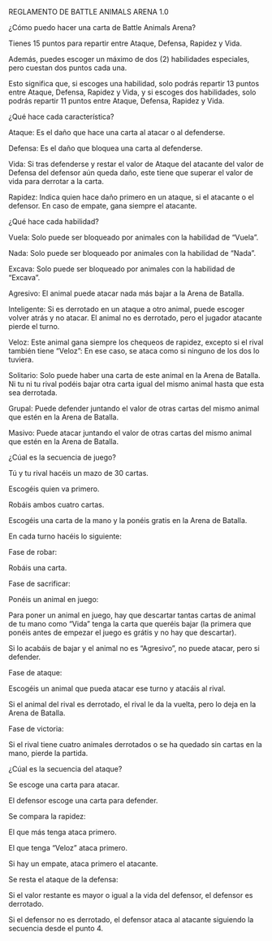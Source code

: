 REGLAMENTO DE BATTLE ANIMALS ARENA 1.0 

¿Cómo puedo hacer una carta de Battle Animals Arena? 

Tienes 15 puntos para repartir entre Ataque, Defensa, Rapidez y Vida. 

Además, puedes escoger un máximo de dos (2) habilidades especiales, pero cuestan dos puntos cada una. 

Esto significa que, si escoges una habilidad, solo podrás repartir 13 puntos entre Ataque, Defensa, Rapidez y Vida, y si escoges dos habilidades, solo podrás repartir 11 puntos entre Ataque, Defensa, Rapidez y Vida. 

¿Qué hace cada característica? 

Ataque: Es el daño que hace una carta al atacar o al defenderse. 

Defensa: Es el daño que bloquea una carta al defenderse.  

Vida: Si tras defenderse y restar el valor de Ataque del atacante del valor de Defensa del defensor aún queda daño, este tiene que superar el valor de vida para derrotar a la carta. 

Rapidez: Indica quien hace daño primero en un ataque, si el atacante o el defensor. En caso de empate, gana siempre el atacante. 

¿Qué hace cada habilidad? 

Vuela: Solo puede ser bloqueado por animales con la habilidad de “Vuela”. 

Nada: Solo puede ser bloqueado por animales con la habilidad de “Nada”. 

Excava: Solo puede ser bloqueado por animales con la habilidad de “Excava”. 

Agresivo: El animal puede atacar nada más bajar a la Arena de Batalla. 

Inteligente: Si es derrotado en un ataque a otro animal, puede escoger volver atrás y no atacar. El animal no es derrotado, pero el jugador atacante pierde el turno. 

Veloz: Este animal gana siempre los chequeos de rapidez, excepto si el rival también tiene “Veloz”: En ese caso, se ataca como si ninguno de los dos lo tuviera. 

Solitario: Solo puede haber una carta de este animal en la Arena de Batalla. Ni tu ni tu rival podéis bajar otra carta igual del mismo animal hasta que esta sea derrotada. 

Grupal: Puede defender juntando el valor de otras cartas del mismo animal que estén en la Arena de Batalla. 

Masivo: Puede atacar juntando el valor de otras cartas del mismo animal que estén en la Arena de Batalla. 

 

 

¿Cúal es la secuencia de juego? 

Tú y tu rival hacéis un mazo de 30 cartas. 

Escogéis quien va primero. 

Robáis ambos cuatro cartas. 

Escogéis una carta de la mano y la ponéis gratis en la Arena de Batalla. 

En cada turno hacéis lo siguiente: 

Fase de robar: 

Robáis una carta. 

Fase de sacrificar: 

Ponéis un animal en juego: 

Para poner un animal en juego, hay que descartar tantas cartas de animal de tu mano como “Vida” tenga la carta que queréis bajar (la primera que ponéis antes de empezar el juego es grátis y no hay que descartar). 

Si lo acabáis de bajar y el animal no es “Agresivo”, no puede atacar, pero si defender. 

Fase de ataque: 

Escogéis un animal que pueda atacar ese turno y atacáis al rival.  

Si el animal del rival es derrotado, el rival le da la vuelta, pero lo deja en la Arena de Batalla. 

Fase de victoria: 

Si el rival tiene cuatro animales derrotados o se ha quedado sin cartas en la mano, pierde la partida. 

 

¿Cúal es la secuencia del ataque? 

Se escoge una carta para atacar. 

El defensor escoge una carta para defender. 

Se compara la rapidez:  

El que más tenga ataca primero. 

El que tenga “Veloz” ataca primero. 

Si hay un empate, ataca primero el atacante. 

Se resta el ataque de la defensa: 

Si el valor restante es mayor o igual a la vida del defensor, el defensor es derrotado. 

Si el defensor no es derrotado, el defensor ataca al atacante siguiendo la secuencia desde el punto 4. 
